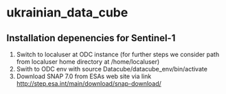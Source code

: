 # ukrainian_data_cube
## Installation depenencies for Sentinel-1
1. Switch to localuser at ODC instance (for further steps we consider path from localuser home directory at /home/localuser)
2. Swith to ODC env  with source Datacube/datacube_env/bin/activate
3. Download SNAP 7.0 from ESAs web site via link http://step.esa.int/main/download/snap-download/
